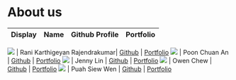 # About us

Display | Name | Github Profile | Portfolio 
--------|:----:|:--------------:|:---------:

![](https://via.placeholder.com/100.png?text=Photo) | Rani Karthigeyan Rajendrakumar| [Github](https://github.com/) | [Portfolio](docs/team/johndoe.md)
![](https://via.placeholder.com/100.png?text=Photo) | Poon Chuan An | [Github](https://github.com/poonchuanan) | [Portfolio](docs/team/johndoe.md)
![](https://via.placeholder.com/100.png?text=Photo) | Jenny Lin | [Github](https://github.com/jlifah) | [Portfolio](docs/team/johndoe.md)
![](https://via.placeholder.com/100.png?text=Photo) | Owen Chew | [Github](https://github.com/chewyang) | [Portfolio](docs/team/johndoe.md)
![](https://via.placeholder.com/100.png?text=Photo) | Puah Siew Wen | [Github](https://github.com/e0425705) | [Portfolio](docs/team/johndoe.md)
